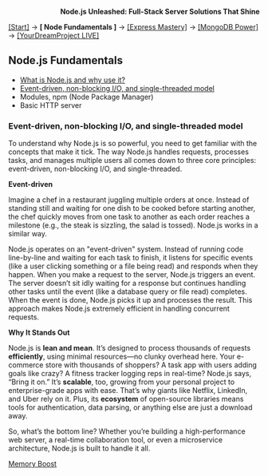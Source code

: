 **<p align="right">Node.js Unleashed: Full-Stack Server Solutions That Shine</p>**

[[Start]](../Introduction.md) → **[ Node Fundamentals ]** → [[Express Mastery]](#express) → [[MongoDB Power]](#mongodb) → [[YourDreamProject LIVE]](#project)

## Node.js Fundamentals
* [What is Node.js and why use it?](1-1.md)
* [Event-driven, non-blocking I/O, and single-threaded model](#Event-driven-non-blocking-IO-and-single-threaded-model)
* Modules, npm (Node Package Manager)
* Basic HTTP server

### Event-driven, non-blocking I/O, and single-threaded model

To understand why Node.js is so powerful, you need to get familiar with the concepts that make it tick. The way Node.js handles requests, processes tasks, and manages multiple users all comes down to three core principles: event-driven, non-blocking I/O, and single-threaded. 

**Event-driven**

Imagine a chef in a restaurant juggling multiple orders at once. Instead of standing still and waiting for one dish to be cooked before starting another, the chef quickly moves from one task to another as each order reaches a milestone (e.g., the steak is sizzling, the salad is tossed). Node.js works in a similar way.

Node.js operates on an "event-driven" system. Instead of running code line-by-line and waiting for each task to finish, it listens for specific events (like a user clicking something or a file being read) and responds when they happen. When you make a request to the server, Node.js triggers an event. The server doesn’t sit idly waiting for a response but continues handling other tasks until the event (like a database query or file read) completes. When the event is done, Node.js picks it up and processes the result. This approach makes Node.js extremely efficient in handling concurrent requests.

**Why It Stands Out**

Node.js is **lean and mean**. It’s designed to process thousands of requests **efficiently**, using minimal resources—no clunky overhead here. Your e-commerce store with thousands of shoppers? A task app with users adding goals like crazy? A fitness tracker logging reps in real-time? Node.js says, “Bring it on.” It’s **scalable**, too, growing from your personal project to enterprise-grade apps with ease. That’s why giants like Netflix, LinkedIn, and Uber rely on it.  Plus, its **ecosystem** of open-source libraries means tools for authentication, data parsing, or anything else are just a download away.

So, what’s the bottom line? Whether you’re building a high-performance web server, a real-time collaboration tool, or even a microservice architecture, Node.js is built to handle it all. 

[Memory Boost](1-2MB.md)

